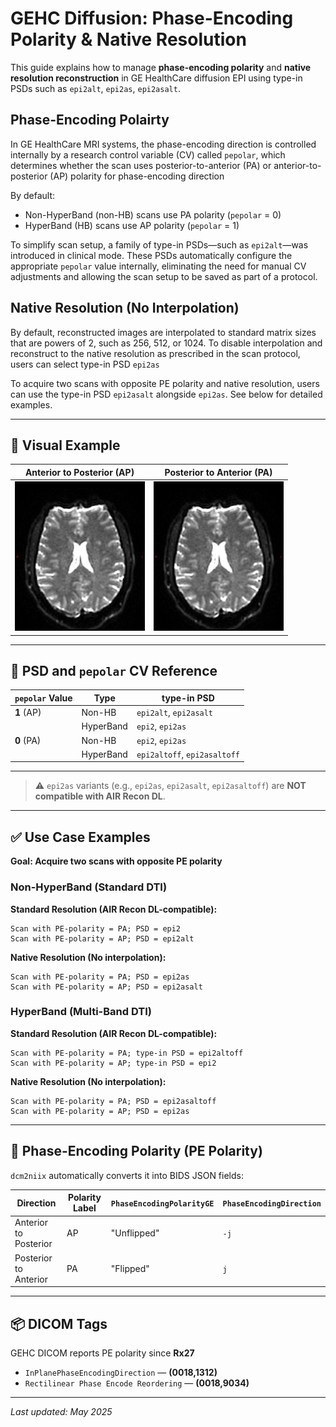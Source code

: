 # GEHC Diffusion: Phase-Encoding Polarity & Native Resolution

This guide explains how to manage **phase-encoding polarity** and **native resolution reconstruction** in GE HealthCare diffusion EPI using type-in PSDs such as `epi2alt`, `epi2as`, `epi2asalt`.

## Phase-Encoding Polairty
In GE HealthCare MRI systems, the phase-encoding direction is controlled internally by a research control variable (CV) called `pepolar`, which determines whether the scan uses posterior-to-anterior (PA) or anterior-to-posterior (AP) polarity for phase-encoding direction

By default:
- Non-HyperBand (non-HB) scans use PA polarity (`pepolar` = 0)
- HyperBand (HB) scans use AP polarity (`pepolar` = 1)

To simplify scan setup, a family of type-in PSDs—such as `epi2alt`—was introduced in clinical mode. These PSDs automatically configure the appropriate `pepolar` value internally, eliminating the need for manual CV adjustments and allowing the scan setup to be saved as part of a protocol.

## Native Resolution (No Interpolation)
By default, reconstructed images are interpolated to standard matrix sizes that are powers of 2, such as 256, 512, or 1024. To disable interpolation and reconstruct to the native resolution as prescribed in the scan protocol, users can select type-in PSD `epi2as`


To acquire two scans with opposite PE polarity and native resolution, users can use the type-in PSD `epi2asalt` alongside `epi2as`. See below for detailed examples.


---
## 🧠 Visual Example

| Anterior to Posterior (AP) | Posterior to Anterior (PA) |
|----------------------------|-----------------------------|
| ![AP Image](./Brain_AP.png) | ![PA Image](./Brain_AP.png) |

---

## 📂 PSD and `pepolar` CV Reference

| `pepolar` Value |  Type | type-in PSD              |
|------------------|-----------|-------------------------------------------------|
| **1** (AP)       | Non-HB    | `epi2alt`, `epi2asalt`                         |
|                  | HyperBand | `epi2`, `epi2as`                               |
| **0** (PA)       | Non-HB    | `epi2`, `epi2as`                               |
|                  | HyperBand | `epi2altoff`, `epi2asaltoff`                  |

---

> ⚠️ `epi2as` variants (e.g., `epi2as`, `epi2asalt`, `epi2asaltoff`) are **NOT compatible with AIR Recon DL**.

---

## ✅ Use Case Examples

**Goal: Acquire two scans with opposite PE polarity**
### Non-HyperBand (Standard DTI)
**Standard Resolution (AIR Recon DL-compatible):**
```text
Scan with PE-polarity = PA; PSD = epi2
Scan with PE-polarity = AP; PSD = epi2alt
```
**Native Resolution (No interpolation):**
```text
Scan with PE-polarity = PA; PSD = epi2as
Scan with PE-polarity = AP; PSD = epi2asalt
```

### HyperBand (Multi-Band DTI)
**Standard Resolution (AIR Recon DL-compatible):**
```text
Scan with PE-polarity = PA; type-in PSD = epi2altoff
Scan with PE-polarity = AP; type-in PSD = epi2
```
**Native Resolution (No interpolation):**
```text
Scan with PE-polarity = PA; PSD = epi2asaltoff
Scan with PE-polarity = AP; PSD = epi2as
```
---

## 🔄 Phase-Encoding Polarity (PE Polarity)
`dcm2niix` automatically converts it into BIDS JSON fields:

| Direction                | Polarity Label | `PhaseEncodingPolarityGE` | `PhaseEncodingDirection` |
|--------------------------|----------------|-----------------------------|---------------------------|
| Anterior to Posterior   | AP             | "Unflipped"                | `-j`                      |
| Posterior to Anterior   | PA             | "Flipped"                  | `j`                       |

---

## 📦 DICOM Tags
GEHC DICOM reports PE polarity since **Rx27**
- `InPlanePhaseEncodingDirection` — **(0018,1312)**
- `Rectilinear Phase Encode Reordering` — **(0018,9034)**


---
_Last updated: May 2025_
